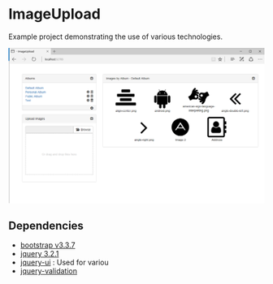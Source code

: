 # ImageUpload
Example project demonstrating the use of various technologies.

![Example](/screenshot/splash.png)

## Dependencies
- [bootstrap v3.3.7](http://getbootstrap.com/getting-started/#download)
- [jquery 3.2.1](https://jquery.org/)
- [jquery-ui](http://jqueryui.com) : Used for variou
- [jquery-validation](https://jqueryvalidation.org)
